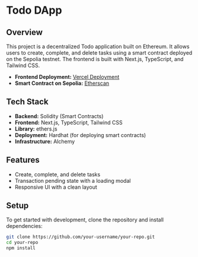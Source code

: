 # Todo DApp

## Overview

This project is a decentralized Todo application built on Ethereum. It allows users to create, complete, and delete tasks using a smart contract deployed on the Sepolia testnet. The frontend is built with Next.js, TypeScript, and Tailwind CSS.

- **Frontend Deployment:** [Vercel Deployment](https://your-vercel-deployment-link)
- **Smart Contract on Sepolia:** [Etherscan](https://sepolia.etherscan.io/address/your-contract-address)

## Tech Stack

- **Backend:** Solidity (Smart Contracts)
- **Frontend:** Next.js, TypeScript, Tailwind CSS
- **Library:** ethers.js
- **Deployment:** Hardhat (for deploying smart contracts)
- **Infrastructure:** Alchemy

## Features

- Create, complete, and delete tasks
- Transaction pending state with a loading modal
- Responsive UI with a clean layout

## Setup

To get started with development, clone the repository and install dependencies:

```bash
git clone https://github.com/your-username/your-repo.git
cd your-repo
npm install
